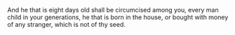 And he that is eight days old shall be circumcised among you, every man child in your generations, he that is born in the house, or bought with money of any stranger, which is not of thy seed.
